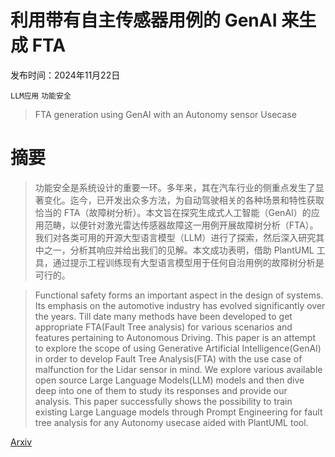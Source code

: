 # 利用带有自主传感器用例的 GenAI 来生成 FTA

发布时间：2024年11月22日

`LLM应用` `功能安全`

> FTA generation using GenAI with an Autonomy sensor Usecase

# 摘要

> 功能安全是系统设计的重要一环。多年来，其在汽车行业的侧重点发生了显著变化。迄今，已开发出众多方法，为自动驾驶相关的各种场景和特性获取恰当的 FTA（故障树分析）。本文旨在探究生成式人工智能（GenAI）的应用范畴，以便针对激光雷达传感器故障这一用例开展故障树分析（FTA）。我们对各类可用的开源大型语言模型（LLM）进行了探索，然后深入研究其中之一，分析其响应并给出我们的见解。本文成功表明，借助 PlantUML 工具，通过提示工程训练现有大型语言模型用于任何自治用例的故障树分析是可行的。

> Functional safety forms an important aspect in the design of systems. Its emphasis on the automotive industry has evolved significantly over the years. Till date many methods have been developed to get appropriate FTA(Fault Tree analysis) for various scenarios and features pertaining to Autonomous Driving. This paper is an attempt to explore the scope of using Generative Artificial Intelligence(GenAI) in order to develop Fault Tree Analysis(FTA) with the use case of malfunction for the Lidar sensor in mind. We explore various available open source Large Language Models(LLM) models and then dive deep into one of them to study its responses and provide our analysis. This paper successfully shows the possibility to train existing Large Language models through Prompt Engineering for fault tree analysis for any Autonomy usecase aided with PlantUML tool.

[Arxiv](https://arxiv.org/abs/2411.15007)
